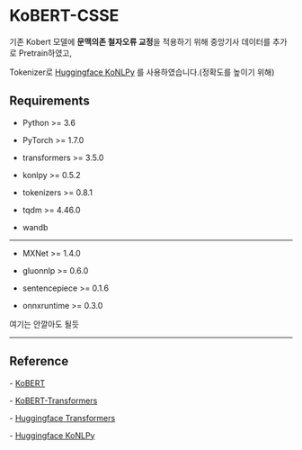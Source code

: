 # KoBERT-CSSE

기존 Kobert 모델에 **문맥의존 철자오류 교정**을 적용하기 위해 중앙기사 데이터를 추가로 Pretrain하였고,

Tokenizer로 [Huggingface KoNLPy](https://github.com/lovit/huggingface_konlpy) 를 사용하였습니다.(정확도를 높이기 위해)



## Requirements

* Python >= 3.6

* PyTorch >= 1.7.0

* transformers >= 3.5.0
* konlpy >= 0.5.2
* tokenizers >= 0.8.1
* tqdm >= 4.46.0 
* wandb

----------------------

* MXNet >= 1.4.0

* gluonnlp >= 0.6.0

* sentencepiece >= 0.1.6

* onnxruntime >= 0.3.0

여기는 안깔아도 될듯

------------







## Reference

\- [KoBERT](https://github.com/SKTBrain/KoBERT)

\- [KoBERT-Transformers](https://github.com/monologg/KoBERT-Transformers)

\- [Huggingface Transformers](https://github.com/huggingface/transformers)

\- [Huggingface KoNLPy](https://github.com/lovit/huggingface_konlpy)

